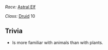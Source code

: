 *Race:* [Astral Elf](http://dnd5e.wikidot.com/lineage:elf)

*Class:* [Druid](http://dnd5e.wikidot.com/druid) 10

## Trivia
+ Is more familiar with animals than with plants.